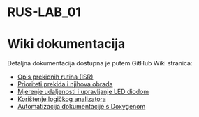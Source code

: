 # RUS-LAB_01

# Wiki dokumentacija

Detaljna dokumentacija dostupna je putem GitHub Wiki stranica:

- [Opis prekidnih rutina (ISR)](../../wiki/Opis-prekidnih-rutina-(ISR))
- [Prioriteti prekida i njihova obrada](../../wiki/Prioriteti-prekida-i-njihova-obrada)
- [Mjerenje udaljenosti i upravljanje LED diodom](../../wiki/Mjerenje-udaljenosti-i-upravljanje-LED-diodom)
- [Korištenje logičkog analizatora](../../wiki/Korištenje-logičkog-analizatora)
- [Automatizacija dokumentacije s Doxygenom](../../wiki/Automatizacija-dokumentacije-s-Doxygenom)
